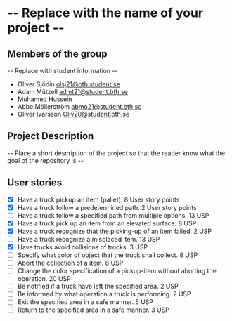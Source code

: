 # -- Replace with the name of your project --

## Members of the group

-- Replace with student information --

- Oliver Sjödin olsj21@bth.student.se
- Adam Mützell admt21@student.bth.se
- Muhamed Hussein
- Abbe Möllerström abmo21@student.bth.se
- Oliver Ivarsson Oliv20@student.bth.se

## Project Description

-- Place a short description of the project so that the reader know what the goal of the repository is --

## User stories

- [x] Have a truck pickup an item (pallet). 8 User story points
- [x] Have a truck follow a predetermined path. 2 User story points
- [ ] Have a truck follow a specified path from multiple options. 13 USP
- [x] Have a truck pick up an item from an elevated surface. 8 USP
- [x] Have a truck recognize that the picking-up of an item failed. 2 USP
- [ ] Have a truck recognize a misplaced item. 13 USP
- [x] Have trucks avoid collisions of trucks. 3 USP
- [ ] Specify what color of object that the truck shall collect. 8 USP
- [ ] Abort the collection of a item. 8 USP
- [ ] Change the color specification of a pickup-item without aborting the operation. 20 USP
- [ ] Be notified if a truck have left the specified area. 2 USP
- [ ] Be informed by what operation a truck is performing. 2 USP
- [ ] Exit the specified area in a safe manner. 5 USP
- [ ] Return to the specified area in a safe manner. 3 USP
